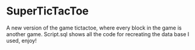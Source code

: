 # SuperTicTacToe
A new version of the game tictactoe, where every block in the game is another game.
Script.sql shows all the code for recreating the data base I used, enjoy!
